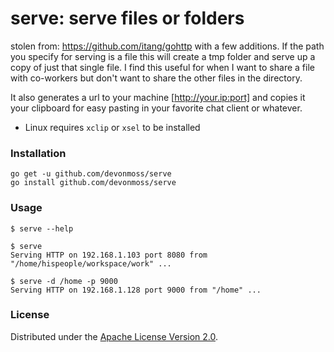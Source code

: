 # serve: serve files or folders

stolen from: https://github.com/itang/gohttp with a few additions. 
If the path you specify for serving is a file this will create a tmp folder and serve up a copy of just that single file. I find this useful for when I want to share a file with co-workers but don't want to share the other files in the directory.

It also generates a url to your machine [http://your.ip:port] and copies it your clipboard for easy pasting in your favorite chat client or whatever.

- Linux requires `xclip` or `xsel` to be installed 

### Installation
```
go get -u github.com/devonmoss/serve
go install github.com/devonmoss/serve
```

### Usage

```
$ serve --help

$ serve
Serving HTTP on 192.168.1.103 port 8080 from "/home/hispeople/workspace/work" ...

$ serve -d /home -p 9000
Serving HTTP on 192.168.1.128 port 9000 from "/home" ...
```

### License

Distributed under the [Apache License Version 2.0](http://www.apache.org/licenses/LICENSE-2.0.html).
